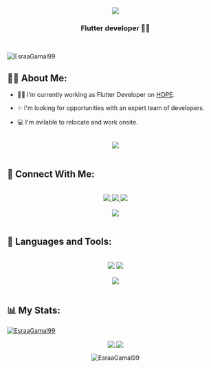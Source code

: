 <div align="center">
    <img src="https://readme-typing-svg.herokuapp.com/?font=Righteous&size=35&center=true&vCenter=true&width=500&height=70&duration=4000&lines=Welcom+to;+Esraa's+Gitgub!+😊;" />
</div>

<h3 align="center"> Flutter developer 👩‍💻</h3>

<br>
<p align="left"> <img src="https://komarev.com/ghpvc/?username=EsraaGamal99&label=Profile%20views&color=0e75b6&style=flat" alt="EsraaGamal99" /> </p>

##

## 🙋‍♀️ About Me:
- 👩‍💻 I’m currently working as Flutter Developer on [HOPE](https://gethopecard.com).

- ✨ I'm looking for opportunities with an expert team of developers.

- 💻 I'm avilable to relocate and work onsite.

<br>
<div align="center">
    <img src="https://user-images.githubusercontent.com/73097560/115834477-dbab4500-a447-11eb-908a-139a6edaec5c.gif" />
</div>
<br>

## 🤝 Connect With Me:
<br>
<div align="center">
    <a href="https://www.linkedin.com/in/EsraaGamal99/" target="_blank">
        <img src="https://img.shields.io/badge/LinkedIn-0077B5?style=for-the-badge&logo=linkedin&logoColor=white" target="_blank" />
    </a>
    
  
  <a href="mailto:esraa66m@gmail.com">
    <img src="https://img.shields.io/badge/Gmail-333333?style=for-the-badge&logo=gmail&logoColor=red" />
  </a>
  <a href="https://www.facebook.com/profile.php?id=EsraaGamal999">
    <img src="https://img.shields.io/badge/Facebook-0077B5?style=for-the-badge&logo=facebook&logoColor=white" />
  </a>
</div>

<br>
<div align="center">
    <img src="https://user-images.githubusercontent.com/73097560/115834477-dbab4500-a447-11eb-908a-139a6edaec5c.gif" />
</div>
<br>

## 🚀 Languages and Tools:
<br>
<div align="center">
    <img src="https://skillicons.dev/icons?i=java,flutter,dart,firebase,git,github" />
    <img src="https://skillicons.dev/icons?i=androidstudio,vscode,figma,postman,sqlite" /><br>
</div>

<br>
<div align="center">
    <img src="https://user-images.githubusercontent.com/73097560/115834477-dbab4500-a447-11eb-908a-139a6edaec5c.gif" />
</div>
 <br>
 
## 📊 My Stats:
<p align="left"> <a href="https://github.com/ryo-ma/github-profile-trophy"><img src="https://github-profile-trophy.vercel.app/?username=EsraaGamal99" alt="EsraaGamal99" /></a> </p>

<div align="center"> 
     <a href="">
      <img align="center" src="https://github-readme-stats-sigma-five.vercel.app/api?username=EsraaGamal99&show_icons=true&include_all_commits=true&count_private=true&theme=react&line_height=40" />
    </a>
    <a href="">
      <img align="center" src="https://github-readme-stats.vercel.app/api/top-langs/?username=EsraaGamal99&theme=react&line_height=40&hide=css"/>
    </a>
<p><img align="center" src="https://github-readme-streak-stats.herokuapp.com/?user=EsraaGamal99&" alt="EsraaGamal99" /></p>
